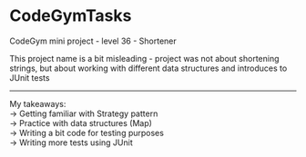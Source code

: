 # CodeGymTasks

 CodeGym mini project - level 36 - Shortener
 
This project name is a bit misleading - project was not about shortening strings, but about working with different data structures and introduces to JUnit tests

__________________________________________________________
My takeaways: <br>
-> Getting familiar with Strategy pattern <br>
-> Practice with data structures (Map) <br>
-> Writing a bit code for testing purposes <br>
-> Writing more tests using JUnit
